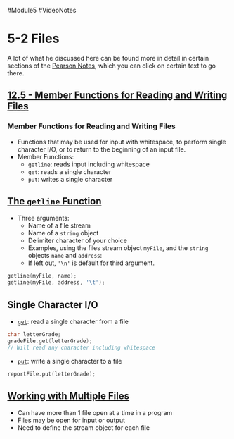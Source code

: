 #Module5 #VideoNotes
# 5-2 Files
A lot of what he discussed here can be found more in detail in certain sections of the [Pearson Notes](../Pearson%20Notes), which you can click on certain text to go there.

## [12.5 - Member Functions for Reading and Writing Files](../Pearson%20Notes/12.5%20-%20Member%20Functions%20for%20Reading%20and%20Writing%20Files.md)
### Member Functions for Reading and Writing Files
- Functions that may be used for input with whitespace, to perform single character I/O, or to return to the beginning of an input file.
- Member Functions:
	- `getline`: reads input including whitespace
	- `get`: reads a single character
	- `put`: writes a single character

## [The `getline` Function](../Pearson%20Notes/12.5%20-%20Member%20Functions%20for%20Reading%20and%20Writing%20Files.md#The-getline-Function)
- Three arguments:
	- Name of a file stream
	- Name of a `string` object
	- Delimiter character of your choice
	- Examples, using the files stream object `myFile`, and the `string` objects `name` and `address`:
	- If left out, `'\n'` is default for third argument.
```c++
getline(myFile, name);
getline(myFile, address, '\t');
```

## Single Character I/O
- [`get`](../Pearson%20Notes/12.5%20-%20Member%20Functions%20for%20Reading%20and%20Writing%20Files.md#The-get-Member-Function): read a single character from a file
```c++
char letterGrade;
gradeFile.get(letterGrade);
// Will read any character including whitespace
```
- [`put`](../Pearson%20Notes/12.5%20-%20Member%20Functions%20for%20Reading%20and%20Writing%20Files.md#The-put-Member-Function): write a single character to a file
```c++
reportFile.put(letterGrade);
```

## [Working with Multiple Files](../Pearson%20Notes/12.6%20-%20Focus%20on%20Software%20Engineering%20-%20Working%20with%20Multiple%20Files.md)
- Can have more than 1 file open at a time in a program
- Files may be open for input or output
- Need to define the stream object for each file